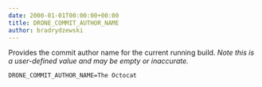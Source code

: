 ```yaml
---
date: 2000-01-01T00:00:00+00:00
title: DRONE_COMMIT_AUTHOR_NAME
author: bradrydzewski
---
```


Provides the commit author name for the current running build. _Note this is a user-defined value and may be empty or inaccurate._

```
DRONE_COMMIT_AUTHOR_NAME=The Octocat
```
